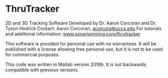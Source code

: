 # ThruTracker
2D and 3D Tracking Software Developed by Dr. Aaron Corcoran and Dr. Tyson Hedrick
Contact: Aaron Corcoran, acorcora@uccs.edu
For tutorials and additional information: www.sonarjamming.com/thrutracker

This software is provided for personal use with no warrantees. It will be published with a license allowing free personal use, but it is not to be used for commercial purposes.

This code was written in Matlab version 2019b. It is not backwards compatible with previous versions.
